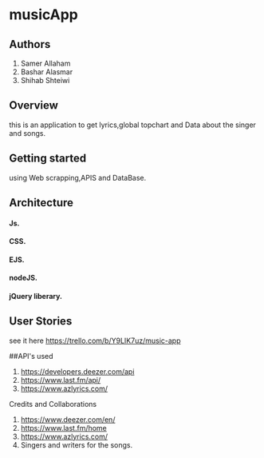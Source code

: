 # musicApp
## Authors
1. Samer Allaham
2. Bashar Alasmar
3. Shihab Shteiwi

## Overview
this is an application to get lyrics,global topchart and Data about the singer and songs.

## Getting started
using Web scrapping,APIS and DataBase.

## Architecture
#### Js.
#### CSS.
#### EJS.
#### nodeJS.
#### jQuery liberary.

## User Stories
see it here 
https://trello.com/b/Y9LIK7uz/music-app


##API's used

1. https://developers.deezer.com/api
2. https://www.last.fm/api/
3. https://www.azlyrics.com/

Credits and Collaborations
1. https://www.deezer.com/en/
2. https://www.last.fm/home
3. https://www.azlyrics.com/
4. Singers and writers for the songs.

